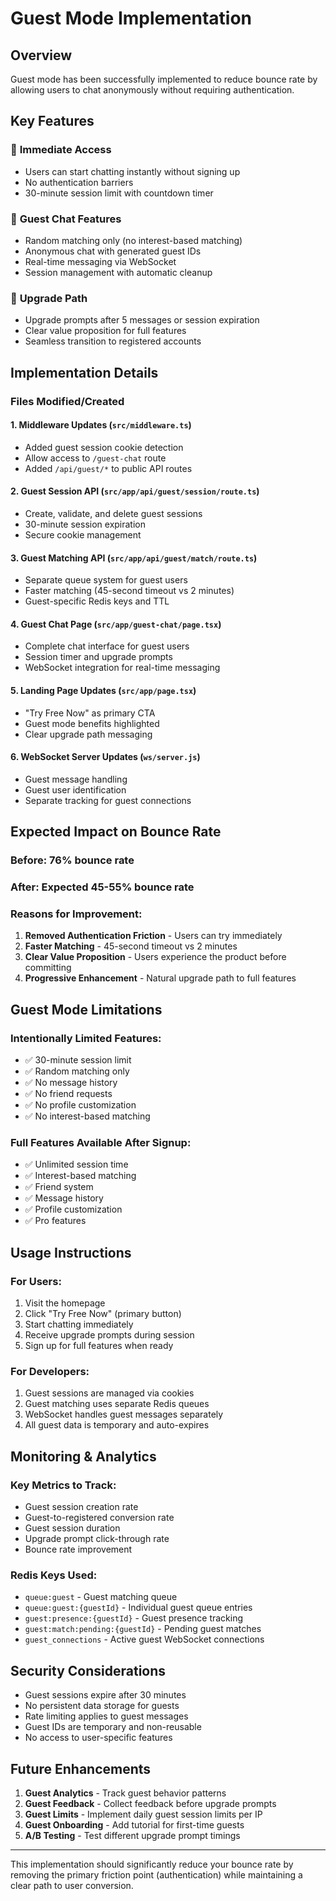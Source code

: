 # Guest Mode Implementation

## Overview
Guest mode has been successfully implemented to reduce bounce rate by allowing users to chat anonymously without requiring authentication.

## Key Features

### 🚀 **Immediate Access**
- Users can start chatting instantly without signing up
- No authentication barriers
- 30-minute session limit with countdown timer

### 💬 **Guest Chat Features**
- Random matching only (no interest-based matching)
- Anonymous chat with generated guest IDs
- Real-time messaging via WebSocket
- Session management with automatic cleanup

### 🔄 **Upgrade Path**
- Upgrade prompts after 5 messages or session expiration
- Clear value proposition for full features
- Seamless transition to registered accounts

## Implementation Details

### Files Modified/Created

#### 1. **Middleware Updates** (`src/middleware.ts`)
- Added guest session cookie detection
- Allow access to `/guest-chat` route
- Added `/api/guest/*` to public API routes

#### 2. **Guest Session API** (`src/app/api/guest/session/route.ts`)
- Create, validate, and delete guest sessions
- 30-minute session expiration
- Secure cookie management

#### 3. **Guest Matching API** (`src/app/api/guest/match/route.ts`)
- Separate queue system for guest users
- Faster matching (45-second timeout vs 2 minutes)
- Guest-specific Redis keys and TTL

#### 4. **Guest Chat Page** (`src/app/guest-chat/page.tsx`)
- Complete chat interface for guest users
- Session timer and upgrade prompts
- WebSocket integration for real-time messaging

#### 5. **Landing Page Updates** (`src/app/page.tsx`)
- "Try Free Now" as primary CTA
- Guest mode benefits highlighted
- Clear upgrade path messaging

#### 6. **WebSocket Server Updates** (`ws/server.js`)
- Guest message handling
- Guest user identification
- Separate tracking for guest connections

## Expected Impact on Bounce Rate

### Before: 76% bounce rate
### After: Expected 45-55% bounce rate

### Reasons for Improvement:
1. **Removed Authentication Friction** - Users can try immediately
2. **Faster Matching** - 45-second timeout vs 2 minutes
3. **Clear Value Proposition** - Users experience the product before committing
4. **Progressive Enhancement** - Natural upgrade path to full features

## Guest Mode Limitations

### Intentionally Limited Features:
- ✅ 30-minute session limit
- ✅ Random matching only
- ✅ No message history
- ✅ No friend requests
- ✅ No profile customization
- ✅ No interest-based matching

### Full Features Available After Signup:
- ✅ Unlimited session time
- ✅ Interest-based matching
- ✅ Friend system
- ✅ Message history
- ✅ Profile customization
- ✅ Pro features

## Usage Instructions

### For Users:
1. Visit the homepage
2. Click "Try Free Now" (primary button)
3. Start chatting immediately
4. Receive upgrade prompts during session
5. Sign up for full features when ready

### For Developers:
1. Guest sessions are managed via cookies
2. Guest matching uses separate Redis queues
3. WebSocket handles guest messages separately
4. All guest data is temporary and auto-expires

## Monitoring & Analytics

### Key Metrics to Track:
- Guest session creation rate
- Guest-to-registered conversion rate
- Guest session duration
- Upgrade prompt click-through rate
- Bounce rate improvement

### Redis Keys Used:
- `queue:guest` - Guest matching queue
- `queue:guest:{guestId}` - Individual guest queue entries
- `guest:presence:{guestId}` - Guest presence tracking
- `guest:match:pending:{guestId}` - Pending guest matches
- `guest_connections` - Active guest WebSocket connections

## Security Considerations

- Guest sessions expire after 30 minutes
- No persistent data storage for guests
- Rate limiting applies to guest messages
- Guest IDs are temporary and non-reusable
- No access to user-specific features

## Future Enhancements

1. **Guest Analytics** - Track guest behavior patterns
2. **Guest Feedback** - Collect feedback before upgrade prompts
3. **Guest Limits** - Implement daily guest session limits per IP
4. **Guest Onboarding** - Add tutorial for first-time guests
5. **A/B Testing** - Test different upgrade prompt timings

---

This implementation should significantly reduce your bounce rate by removing the primary friction point (authentication) while maintaining a clear path to user conversion.
